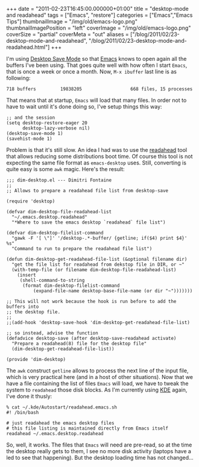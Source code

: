 +++
date = "2011-02-23T16:45:00.000000+01:00"
title = "desktop-mode and readahead"
tags = ["Emacs", "restore"]
categories = ["Emacs","Emacs Tips"]
thumbnailImage = "/img/old/emacs-logo.png"
thumbnailImagePosition = "left"
coverImage = "/img/old/emacs-logo.png"
coverSize = "partial"
coverMeta = "out"
aliases = ["/blog/2011/02/23-desktop-mode-and-readahead",
           "/blog/2011/02/23-desktop-mode-and-readahead.html"]
+++

I'm using 
[Desktop Save Mode](http://www.gnu.org/software/emacs/manual/html_node/elisp/Desktop-Save-Mode.html#Desktop-Save-Mode) so that 
[Emacs](http://www.gnu.org/software/emacs/) knows to open again all the
buffers I've been using.  That goes quite well with how often I start 
`Emacs`,
that is once a week or once a month.  Now, 
`M-x ibuffer` last line is as
following:

~~~
718 buffers         19838205                  668 files, 15 processes
~~~


That means that at startup, 
`Emacs` will load that many files.  In order not
to have to wait until it's done doing so, I've setup things this way:

~~~
;; and the session
(setq desktop-restore-eager 20
      desktop-lazy-verbose nil)
(desktop-save-mode 1)
(savehist-mode 1)
~~~


Problem is that it's still slow.  An idea I had was to use the 
[readahead](https://fedorahosted.org/readahead/browser/README)
tool that allows reducing some distributions boot time.  Of course this tool
is not expecting the same file format as 
`emacs-desktop` uses.  Still,
converting is quite easy is some 
`awk` magic.  Here's the result:

~~~
;;; dim-desktop.el --- Dimitri Fontaine
;;
;; Allows to prepare a readahead file list from desktop-save

(require 'desktop)

(defvar dim-desktop-file-readahead-list
  "~/.emacs.desktop.readahead"
  "*Where to save the emacs desktop `readahead` file list")

(defvar dim-desktop-filelist-command
  "gawk -F '[ \"]' '/desktop-.*-buffer/ {getline; if($4) print $4}' %s"
  "Command to run to prepare the readahead file list")

(defun dim-desktop-get-readahead-file-list (&optional filename dir)
  "get the file list for readahead from dekstop file in DIR, or ~"
  (with-temp-file (or filename dim-desktop-file-readahead-list)
    (insert
     (shell-command-to-string
      (format dim-desktop-filelist-command
	      (expand-file-name desktop-base-file-name (or dir "~")))))))

;; This will not work because the hook is run before to add the buffers into
;; the desktop file.
;;
;;(add-hook 'desktop-save-hook 'dim-desktop-get-readahead-file-list)

;; so instead, advise the function
(defadvice desktop-save (after desktop-save-readahead activate)
  "Prepare a readahead(8) file for the desktop file"
  (dim-desktop-get-readahead-file-list))

(provide 'dim-desktop)
~~~


The 
`awk` construct 
`getline` allows to process the next line of the input file,
which is very practical here (and in a host of other situations).  Now that
we have a file containing the list of files 
`Emacs` will load, we have to
tweak the system to 
`readahead` those disk blocks.  As I'm currently using 
[KDE](http://kde.org/)
again, I've done it thusly:

~~~
% cat ~/.kde/Autostart/readahead.emacs.sh
#! /bin/bash

# just readahead the emacs desktop files
# this file listing is maintained directly from Emacs itself
readahead ~/.emacs.desktop.readahead
~~~


So, well, it works.  The files that 
`Emacs` will need are pre-read, so at the
time the desktop really gets to them, I see no more disk activity (laptops
have a led to see that happening).  But the desktop loading time has not
changed...

